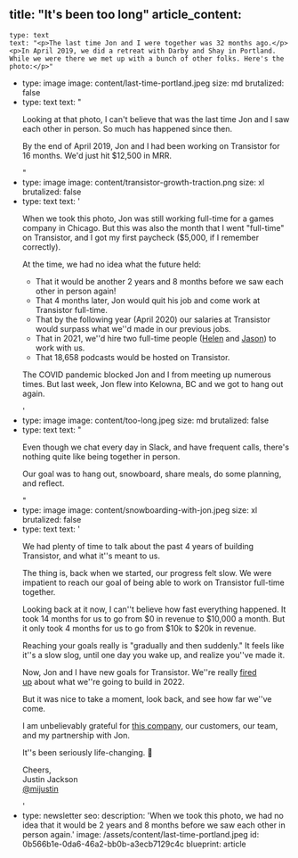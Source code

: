 title: "It's been too long"
article_content:
  -
    type: text
    text: "<p>The last time Jon and I were together was 32 months ago.</p><p>In April 2019, we did a retreat with Darby and Shay in Portland. While we were there we met up with a bunch of other folks. Here's the photo:</p>"
  -
    type: image
    image: content/last-time-portland.jpeg
    size: md
    brutalized: false
  -
    type: text
    text: "<p>Looking at that photo, I can't believe that was the last time Jon and I saw each other in person. So much has happened since then.</p><p>By the end of April 2019, Jon and I had been working on Transistor for 16 months. We'd just hit $12,500 in MRR.</p>"
  -
    type: image
    image: content/transistor-growth-traction.png
    size: xl
    brutalized: false
  -
    type: text
    text: '<p>When we took this photo, Jon was still working full-time for a games company in Chicago. But this was also the month that I went "full-time" on Transistor, and I got my first paycheck ($5,000, if I remember correctly).</p><p>At the time, we had no idea what the future held:</p><ul><li>That it would be another 2 years and 8 months before we saw each other in person again!</li><li>That 4 months later, Jon would quit his job and come work at Transistor full-time.</li><li>That by the following year (April 2020) our salaries at Transistor would surpass what we''d made in our previous jobs.</li><li>That in 2021, we''d hire two full-time people (<a href="https://transistor.fm/helen/" target="_blank" rel="noopener noreferrer">Helen</a>&nbsp;and&nbsp;<a href="https://transistor.fm/jason/" target="_blank" rel="noopener noreferrer">Jason</a>) to work with us.</li><li>That 18,658 podcasts would be hosted on Transistor.</li></ul><p>The COVID pandemic blocked Jon and I from meeting up numerous times. But last week, Jon flew into Kelowna, BC and we got to hang out again.</p>'
  -
    type: image
    image: content/too-long.jpeg
    size: md
    brutalized: false
  -
    type: text
    text: "<p>Even though we chat every day in Slack, and have frequent calls, there's nothing quite like being together in person.</p><p>Our goal was to hang out, snowboard, share meals, do some planning, and reflect.</p>"
  -
    type: image
    image: content/snowboarding-with-jon.jpeg
    size: xl
    brutalized: false
  -
    type: text
    text: '<p>We had plenty of time to talk about the past 4 years of building Transistor, and what it''s meant to us.</p><p>The thing is, back when we started, our progress felt slow. We were impatient to reach our goal of being able to work on Transistor full-time together.</p><p>Looking back at it now, I can''t believe how fast everything happened. It took 14 months for us to go from $0 in revenue to $10,000 a month. But it only took 4 months for us to go from $10k to $20k in revenue.</p><p>Reaching your goals really is "gradually and then suddenly." It feels like it''s a slow slog, until one day you wake up, and realize you''ve made it.</p><p>Now, Jon and I have new goals for Transistor. We''re really&nbsp;<a href="https://saas.transistor.fm/episodes/founders-retreat" target="_blank" rel="noopener noreferrer">fired up</a>&nbsp;about what we''re going to build in 2022.</p><p>But it was nice to take a moment, look back, and see how far we''ve come.</p><p>I am unbelievably grateful for&nbsp;<a href="https://transistor.fm/?via=justin" target="_blank" rel="noopener noreferrer">this company</a>, our customers, our team, and my partnership with Jon.</p><p>It''s been seriously life-changing. 💯</p><p>Cheers,<br>Justin Jackson<br>​<a href="https://twitter.com/mijustin" target="_blank" rel="noopener noreferrer">@mijustin</a>​</p>'
  -
    type: newsletter
seo:
  description: 'When we took this photo, we had no idea that it would be 2 years and 8 months before we saw each other in person again.'
  image: /assets/content/last-time-portland.jpeg
id: 0b566b1e-0da6-46a2-bb0b-a3ecb7129c4c
blueprint: article
